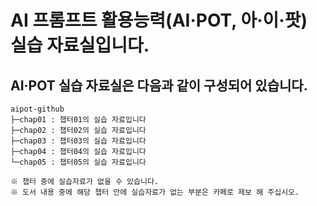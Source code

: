 # AI 프롬프트 활용능력(AI·POT, 아·이·팟) 실습 자료실입니다.
## AI·POT 실습 자료실은 다음과 같이 구성되어 있습니다.

```
aipot-github
├─chap01 : 챕터01의 실습 자료입니다
├─chap02 : 챕터02의 실습 자료입니다
├─chap03 : 챕터03의 실습 자료입니다
├─chap04 : 챕터04의 실습 자료입니다
└─chap05 : 챕터05의 실습 자료입니다

※ 챕터 중에 실습자료가 없을 수 있습니다. 
※ 도서 내용 중에 해당 챕터 안에 실습자료가 없는 부분은 카페로 제보 해 주십시오.
```